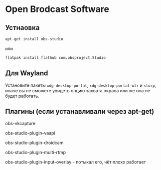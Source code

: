 # Open Brodcast Software

## Устнаовка

```bash
apt-get install obs-studio
```

или

```bash
flatpak install flathub com.obsproject.Studio
```

## Для Wayland

Установите пакеты `xdg-desktop-portal`, `xdg-desktop-portal-wlr` и `slurp`, иначе вы не сможете увидеть опцию захвата экрана или же она не будет работать.

## Плагины (если устанавливали через apt-get)

obs-vkcapture

obs-studio-plugin-vaapi

obs-studio-plugin-droidcam

obs-studio-plugin-multi-rtmp

obs-studio-plugin-input-overlay - потыкал его, чёт плохо работает